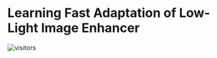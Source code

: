 # Learning Fast Adaptation of Low-Light Image Enhancer
![visitors](https://visitor-badge.glitch.me/badge?page_id=jwenjian.visitor-badge)
